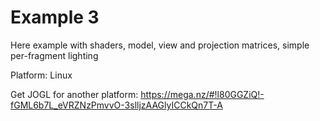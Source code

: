 # Example 3
Here example with shaders, model, view and projection matrices, simple per-fragment lighting

Platform: Linux

Get JOGL for another platform: https://mega.nz/#!l80GGZiQ!-fGML6b7L_eVRZNzPmvvO-3slljzAAGlyICCkQn7T-A
